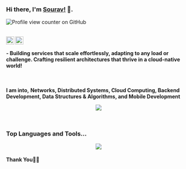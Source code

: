 ### Hi there, I'm [Sourav!]([https://souravpaul.live](https://www.cse.iitb.ac.in/~souravpaul/)) 👋.
![Profile view counter on GitHub](https://komarev.com/ghpvc/?username=souravpaul8)


<br/>
<a href="https://www.linkedin.com/in/souravpaul8/">
  <img align="left" alt="Linkedin" width="22px" src="https://cdn.jsdelivr.net/npm/simple-icons@v3/icons/linkedin.svg" />
</a>
<a href="https://www.instagram.com/sourav_paul8/">
  <img align="left" alt="Instagram" width="22px" src="https://cdn.jsdelivr.net/npm/simple-icons@v3/icons/instagram.svg" />
</a>
<br />

#### - Building services that scale effortlessly, adapting to any load or challenge. Crafting resilient architectures that thrive in a cloud-native world!
<br />

**I am into,** **Networks, Distributed Systems, Cloud Computing, Backend Development, Data Structures & Algorithms, and Mobile Development**
<br />

<p align="center" >
  <a href="https://github.com/anuraghazra/github-readme-stats"> 
    <img  src="https://github-readme-stats.vercel.app/api?username=souravpaul8&&show_icons=true&theme=radical&count_private=true&hide=stars"/>
  </a>
</p>
<br />
  
### Top Languages and Tools...
<p align="center" >
  <a href="https://github.com/anuraghazra/github-readme-stats"> 
    <img  src="https://github-readme-stats.vercel.app/api/top-langs/?username=souravpaul8"/>
  </a>
</p
<br />
  
#### Thank You🙏🏼

